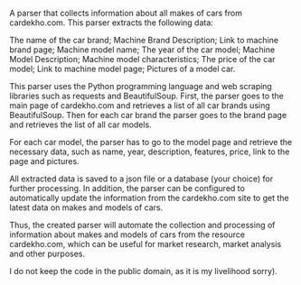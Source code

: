 A parser that collects information about all makes of cars from cardekho.com. This parser extracts the following data:

The name of the car brand;
Machine Brand Description;
Link to machine brand page;
Machine model name;
The year of the car model;
Machine Model Description;
Machine model characteristics;
The price of the car model;
Link to machine model page;
Pictures of a model car.

This parser uses the Python programming language and web scraping libraries such as requests and BeautifulSoup. First, the parser goes to the main page of cardekho.com and retrieves a list of all car brands using BeautifulSoup. Then for each car brand the parser goes to the brand page and retrieves the list of all car models.

For each car model, the parser has to go to the model page and retrieve the necessary data, such as name, year, description, features, price, link to the page and pictures.

All extracted data is saved to a json file or a database (your choice) for further processing. In addition, the parser can be configured to automatically update the information from the cardekho.com site to get the latest data on makes and models of cars.

Thus, the created parser will automate the collection and processing of information about makes and models of cars from the resource cardekho.com, which can be useful for market research, market analysis and other purposes.

I do not keep the code in the public domain, as it is my livelihood sorry).
